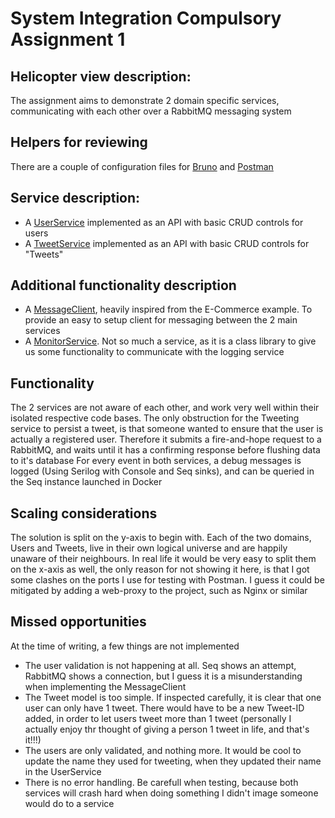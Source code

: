 # System Integration Compulsory Assignment 1

## Helicopter view description:

The assignment aims to demonstrate 2 domain specific services, communicating with each other over a RabbitMQ messaging system

## Helpers for reviewing
There are a couple of configuration files for [Bruno](bruno_collection.json) and [Postman](postman_collection.json)

## Service description:
- A [UserService](UserService) implemented as an API with basic CRUD controls for users
- A [TweetService](TweetService) implemented as an API with basic CRUD controls for "Tweets"

## Additional functionality description
- A [MessageClient](MessageClient), heavily inspired from the E-Commerce example. To provide an easy to setup client for messaging between the 2 main services
- A [MonitorService](Monitoring). Not so much a service, as it is a class library to give us some functionality to communicate with the logging service

## Functionality
The 2 services are not aware of each other, and work very well within their isolated respective code bases. The only obstruction for the Tweeting service to persist a tweet, is that someone wanted to ensure that the user is actually a registered user. Therefore it submits a fire-and-hope request to a RabbitMQ, and waits until it has a confirming response before flushing data to it's database
For every event in both services, a debug messages is logged (Using Serilog with Console and Seq sinks), and can be queried in the Seq instance launched in Docker

## Scaling considerations
The solution is split on the y-axis to begin with. Each of the two domains, Users and Tweets, live in their own logical universe and are happily unaware of their neighbours. In real life it would be very easy to split them on the x-axis as well, the only reason for not showing it here, is that I got some clashes on the ports I use for testing with Postman. I guess it could be mitigated by adding a web-proxy to the project, such as Nginx or similar

## Missed opportunities
At the time of writing, a few things are not implemented

- The user validation is not happening at all. Seq shows an attempt, RabbitMQ shows a connection, but I guess it is a misunderstanding when implementing the MessageClient
- The Tweet model is too simple. If inspected carefully, it is clear that one user can only have 1 tweet. There would have to be a new Tweet-ID added, in order to let users tweet more than 1 tweet (personally I actually enjoy thr thought of giving a person 1 tweet in life, and that's it!!!)
- The users are only validated, and nothing more. It would be cool to update the name they used for tweeting, when they updated their name in the UserService
- There is no error handling. Be carefull when testing, because both services will crash hard when doing something I didn't image someone would do to a service